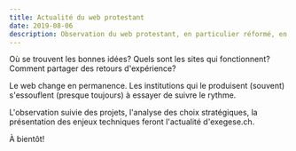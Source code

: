 ```yaml
---
title: Actualité du web protestant
date: 2019-08-06
description: Observation du web protestant, en particulier réformé, en Suisse romande et en francophonie.
---
```


Où se trouvent les bonnes idées?
Quels sont les sites qui fonctionnent?
Comment partager des retours d'expérience?

Le web change en permanence. 
Les institutions qui le produisent (souvent) s'essouflent (presque toujours) à essayer de suivre le rythme.

L'observation suivie des projets, l'analyse des choix stratégiques, la présentation des enjeux techniques feront l'actualité d'exegese.ch.

À bientôt!